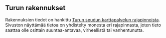 ## Turun rakennukset
Rakennuksien tiedot on hankittu [Turun seudun karttapalvelun rajapinnoista](https://www.turku.fi/tietoa-turusta/kartat-ja-paikkatieto). 
Sivuston näyttämää tietoa on yhdistelty monesta eri rajapinnasta, joten tieto saattaa olle osittain suuntaa-antavaa, virheellistä tai vanhentunutta.  